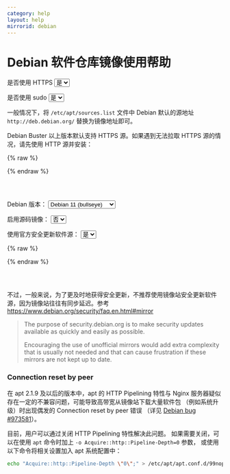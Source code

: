 ```yaml
---
category: help
layout: help
mirrorid: debian
---
```


# Debian 软件仓库镜像使用帮助

<form class="form-inline">
<div class="form-group">
	<label>是否使用 HTTPS</label>
	<select id="http-select" class="form-control content-select" data-target="#content-0,#content-1">
	  <option data-http_protocol="https://" selected>是</option>
	  <option data-http_protocol="http://">否</option>
	</select>
</div>
</form>


<form class="form-inline">
<div class="form-group">
	<label>是否使用 sudo</label>
	<select id="sudo-select" class="form-control content-select" data-target="#content-0,#content-1">
	  <option data-sudo="sudo " selected>是</option>
	  <option data-sudo="">否</option>
	</select>
</div>
</form>



一般情况下，将 `/etc/apt/sources.list` 文件中 Debian 默认的源地址 `http://deb.debian.org/` 替换为镜像地址即可。

Debian Buster 以上版本默认支持 HTTPS 源。如果遇到无法拉取 HTTPS 源的情况，请先使用 HTTP 源并安装：



{% raw %}
<script id="template-0" type="x-tmpl-markup">
{{sudo}}apt install apt-transport-https ca-certificates
</script>
{% endraw %}

<p></p>

<pre>
<code id="content-0" data-template="#template-0" data-select="#http-select,#sudo-select">
</code>
</pre>




<form class="form-inline">
<div class="form-group">
  <label>Debian 版本：</label>
    <select id="select-1-0" class="form-control content-select" data-target="#content-1">
      <option data-release_name="bullseye" data-security="-security" data-is_sid="" data-has_backports="" selected>Debian 11 (bullseye)</option>
      <option data-release_name="bookworm" data-security="-security" data-is_sid="" data-has_backports="">Debian 12 (bookworm)</option>
      <option data-release_name="sid" data-security="-security" data-is_sid="# " data-has_backports="# ">sid</option>
      <option data-release_name="testing" data-security="-security" data-is_sid="" data-has_backports="">testing</option>
      <option data-release_name="buster" data-security="/updates" data-is_sid="" data-has_backports="">Debian 10 (buster)</option>
      <option data-release_name="stretch" data-security="/updates" data-is_sid="" data-has_backports="">Debian 9 (stretch)</option>
      <option data-release_name="jessie" data-security="/updates" data-is_sid="" data-has_backports="# ">Debian 8 (jessie)</option>
    </select>
</div>
</form>

<form class="form-inline">
<div class="form-group">
  <label>启用源码镜像：</label>
    <select id="select-1-1" class="form-control content-select" data-target="#content-1">
      <option data-enable_source="# " selected>否</option>
      <option data-enable_source="">是</option>
    </select>
</div>
</form>

<form class="form-inline">
<div class="form-group">
  <label>使用官方安全更新软件源：</label>
    <select id="select-1-2" class="form-control content-select" data-target="#content-1">
      <option data-security_mirror="# " data-security_official="" selected>是</option>
      <option data-security_mirror="" data-security_official="# ">否</option>
    </select>
</div>
</form>

{% raw %}
<script id="template-1" type="x-tmpl-markup">
# 默认注释了源码镜像以提高 apt update 速度，如有需要可自行取消注释
deb {{http_protocol}}{{mirror}}/ {{release_name}} main contrib non-free non-free-firmware
{{enable_source}}deb-src {{http_protocol}}{{mirror}}/ {{release_name}} main contrib non-free non-free-firmware

{{is_sid}}deb {{http_protocol}}{{mirror}}/ {{release_name}}-updates main contrib non-free non-free-firmware
{{is_sid}}{{enable_source}}deb-src {{http_protocol}}{{mirror}}/ {{release_name}}-updates main contrib non-free non-free-firmware

{{is_sid}}{{has_backports}}deb {{http_protocol}}{{mirror}}/ {{release_name}}-backports main contrib non-free non-free-firmware
{{is_sid}}{{has_backports}}{{enable_source}}deb-src {{http_protocol}}{{mirror}}/ {{release_name}}-backports main contrib non-free non-free-firmware

{{security_mirror}}{{is_sid}}deb {{http_protocol}}{{mirror}}-security {{release_name}}{{security}} main contrib non-free non-free-firmware
{{security_mirror}}{{is_sid}}{{enable_source}}deb-src {{http_protocol}}{{mirror}}-security {{release_name}}{{security}} main contrib non-free non-free-firmware

{{security_official}}{{is_sid}}deb {{http_protocol}}security.debian.org/debian-security {{release_name}}{{security}} main contrib non-free non-free-firmware
{{security_official}}{{is_sid}}{{enable_source}}deb-src {{http_protocol}}security.debian.org/debian-security {{release_name}}{{security}} main contrib non-free non-free-firmware
</script>
{% endraw %}

<p></p>

<pre>
<code id="content-1" data-template="#template-1" data-select="#http-select,#sudo-select,#select-1-0,#select-1-1,#select-1-2">
</code>
</pre>


不过，一般来说，为了更及时地获得安全更新，不推荐使用镜像站安全更新软件源，因为镜像站往往有同步延迟。参考 https://www.debian.org/security/faq.en.html#mirror

> The purpose of security.debian.org is to make security updates available as quickly and easily as possible.
>
> Encouraging the use of unofficial mirrors would add extra complexity that is usually not needed and that can cause frustration if these mirrors are not kept up to date.

### Connection reset by peer

在 apt 2.1.9 及以后的版本中，apt 的 HTTP Pipelining 特性与 Nginx 服务器疑似存在一定的不兼容问题，可能导致高带宽从镜像站下载大量软件包
（例如系统升级）时出现偶发的 Connection reset by peer 错误
（详见 [Debian bug #973581](https://bugs.debian.org/cgi-bin/bugreport.cgi?bug=973581)）。

目前，用户可以通过关闭 HTTP Pipelining 特性解决此问题。
如果需要关闭，可以在使用 `apt` 命令时加上 `-o Acquire::http::Pipeline-Depth=0` 参数，
或使用以下命令将相关设置加入 apt 系统配置中：

```bash
echo "Acquire::http::Pipeline-Depth \"0\";" > /etc/apt/apt.conf.d/99nopipelining
```

